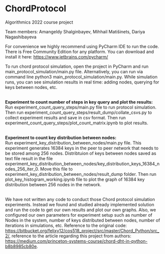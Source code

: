 # ChordProtocol
Algorithmics 2022 course project

Team members:
Amangeldy Shalginbayev, Mihhail Matišinets, Dariya Nagashibayeva

For convenience we highly recommend using PyCharm IDE to run the code. There is Free Community Edition for any platform. You can download and install it here: https://www.jetbrains.com/pycharm/

To run chord protocol simulation, open the project in PyCharm and run main_protocol_simulation/main.py file. Alternatively, you can run via command line python3 main_protocol_simulation/main.py. While simulation runs, you can see simulation results in real time: adding nodes, querying for keys between nodes, etc.</br></br>

<b>Experiment to count number of steps in key query and plot the results:</b></br>
Run experiment_count_query_steps/main.py file to run protocol simulation. Then run experiment_count_query_steps/result_dump/collate_csvs.py to collect experiment results and save in csv format. Then run experiment_count_query_steps/plot_count_matrix.ipynb to plot results.</br></br>

<b> Experiment to count key distribution between nodes: </b></br>
Run experiment_key_distribution_between_nodes/main.py file. This experiment generates 16384 keys in the peer to peer network that needs to be stored among 256 nodes. Distribtuion of keys between nodes saved as text file result in the file experiment_key_distribution_between_nodes/key_distribution_keys_16384_nodes_256_iter_0. Move this file to experiment_key_distribution_between_nodes/result_dump folder. Then run plot_key_histogram_working.ipynb file to plot the graph of 16384 key distribution between 256 nodes in the network.</br></br>

We have not written any code to conduct those Chord protocol simulation experiments. Instead we found and studied already implemented solution and run the code to get our own results and plot our own graphs. Also, we configured our own parameters for experiment setup such as number of Nodes in the system, number of keys distributed between nodes, number of iterations in simulations, etc. Reference to the original code: https://bitbucket.org/felixy12/cos518_project/src/master/Chord_Python/src_2/, reference to the article regarding this project from authors: https://medium.com/princeton-systems-course/chord-dht-in-python-b8b8985cb80e.
